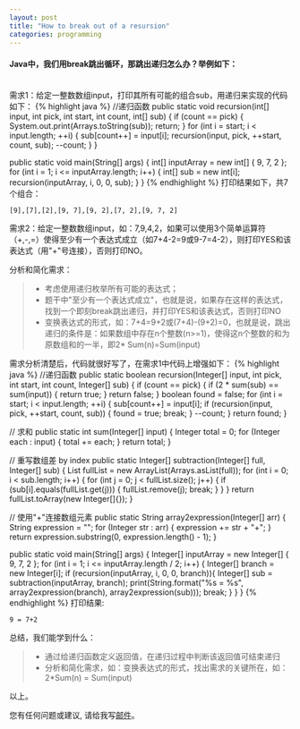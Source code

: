 ```yaml
---
layout: post
title: "How to break out of a resursion"
categories: programming
---
```

#### Java中，我们用break跳出循环，那跳出递归怎么办？举例如下：
<br />
需求1：给定一整数数组input，打印其所有可能的组合sub，用递归来实现的代码如下：
{% highlight java %}
//递归函数
public static void recursion(int[] input, int pick, int start, int count, int[] sub) {
    if (count == pick) {
        System.out.print(Arrays.toString(sub));
        return;
    }
    for (int i = start; i < input.length; ++i) {
        sub[count++] = input[i];
        recursion(input, pick, ++start, count, sub);
        --count;
    }
}

public static void main(String[] args) {
    int[] inputArray = new int[] { 9, 7, 2 };
    for (int i = 1; i <= inputArray.length; i++) {
        int[] sub = new int[i];
        recursion(inputArray, i, 0, 0, sub);
    }
}
{% endhighlight %}
打印结果如下，共7个组合：

    [9],[7],[2],[9, 7],[9, 2],[7, 2],[9, 7, 2]

需求2：给定一整数数组input，如：7,9,4,2，如果可以使用3个简单运算符（+,-,=）使得至少有一个表达式成立（如7+4-2=9或9-7=4-2），则打印YES和该表达式（用"+"号连接），否则打印NO。

分析和简化需求：

>* 考虑使用递归枚举所有可能的表达式；
>* 题干中"至少有一个表达式成立"，也就是说，如果存在这样的表达式，找到一个即刻break跳出递归，并打印YES和该表达式，否则打印NO
>* 变换表达式的形式，如：7+4=9+2或(7+4)-(9+2)=0，也就是说，跳出递归的条件是：如果数组中存在n个整数(n>=1)，使得这n个整数的和为原数组和的一半，即2* Sum(n)=Sum(input)

需求分析清楚后，代码就很好写了，在需求1中代码上增强如下：
{% highlight java %}
//递归函数
public static boolean recursion(Integer[] input, int pick, int start, int count, Integer[] sub) {
    if (count == pick) {
        if (2 * sum(sub) == sum(input)) {
            return true;
        }
        return false;
    }
    boolean found = false;
    for (int i = start; i < input.length; ++i) {
        sub[count++] = input[i];
        if (recursion(input, pick, ++start, count, sub)) {
            found = true;
            break;
        }
        --count;
    }
    return found;
}

// 求和
public static int sum(Integer[] input) {
    Integer total = 0;
    for (Integer each : input) {
        total += each;
    }
    return total;
}

// 重写数组差 by index
public static Integer[] subtraction(Integer[] full, Integer[] sub) {
    List<Integer> fullList = new ArrayList<Integer>(Arrays.asList(full));
    for (int i = 0; i < sub.length; i++) {
        for (int j = 0; j < fullList.size(); j++) {
            if (sub[i].equals(fullList.get(j))) {
                fullList.remove(j);
                break;
            }
        }
    }
    return fullList.toArray(new Integer[]{});
}

// 使用"+"连接数组元素
public static String array2expression(Integer[] arr) {
    String expression = "";
    for (Integer str : arr) {
        expression += str + "+";
    }
    return expression.substring(0, expression.length() - 1);
}

public static void main(String[] args) {
    Integer[] inputArray = new Integer[] { 9, 7, 2 };
    for (int i = 1; i <= inputArray.length / 2; i++) {
        Integer[] branch = new Integer[i];
        if (recursion(inputArray, i, 0, 0, branch)){
            Integer[] sub = subtraction(inputArray, branch);
            print(String.format("%s = %s", array2expression(branch), array2expression(sub)));
            break;
        }
    }
}
{% endhighlight %}
打印结果:

    9 = 7+2

总结，我们能学到什么：
>* 通过给递归函数定义返回值，在递归过程中判断该返回值可结束递归
>* 分析和简化需求，如：变换表达式的形式，找出需求的关键所在，如：2*Sum(n) = Sum(input)

以上。

您有任何问题或建议, 请给我写[邮件](mailto:yinwer81@gmail.com)。

